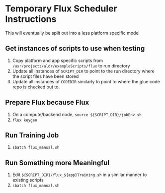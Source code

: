 # Temporary Flux Scheduler Instructions

This will eventually be split out into a less platform specific model

## Get instances of scripts to use when testing

1. Copy platform and app specific scripts from ```/usr/projects/aldr/exampleScripts/flux``` to run directory
2. Update all instances of ```SCRIPT_DIR``` to point to the run directory where the script files have been stored
3. Update all instances of ```CODEDIR``` similarly to point to where the glue code repo is checked out to.

## Prepare Flux because Flux

1. On a compute/backend node, ```source ${SCRIPT_DIR}/jobEnv.sh```
2. ```flux keygen```

## Run Training Job

1. ```sbatch flux_manual.sh```

## Run Something more Meaningful

1. Edit ```${SCRIPT_DIR}/flux_${app}Training.sh``` in a similar manner to existing scripts
2. ```sbatch flux_manual.sh```

